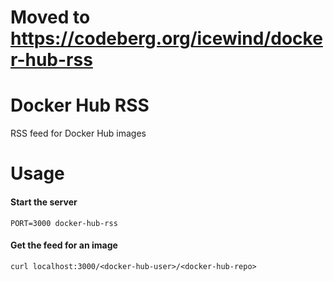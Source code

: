 # Moved to https://codeberg.org/icewind/docker-hub-rss

# Docker Hub RSS

RSS feed for Docker Hub images

# Usage

#### Start the server

```
PORT=3000 docker-hub-rss
```

#### Get the feed for an image

```
curl localhost:3000/<docker-hub-user>/<docker-hub-repo>
```
